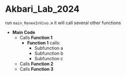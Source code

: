# Akbari_Lab_2024

run `main_ReneeInVivo.m` 
it will call several other functions 

- **Main Code**
  - Calls **Function 1**
    - **Function 1** calls:
      - Subfunction a
      - Subfunction b
      - Subfunction c
  - Calls **Function 2**
  - Calls **Function 3**

